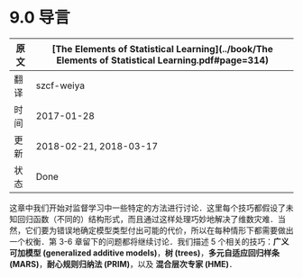 # 9.0 导言

| 原文   | [The Elements of Statistical Learning](../book/The Elements of Statistical Learning.pdf#page=314) |
| ---- | ---------------------------------------- |
| 翻译   | szcf-weiya                               |
| 时间   | 2017-01-28                               |
| 更新   | 2018-02-21, 2018-03-17 |
| 状态 | Done |

这章中我们开始对监督学习中一些特定的方法进行讨论．这里每个技巧都假设了未知回归函数（不同的）结构形式，而且通过这样处理巧妙地解决了维数灾难．当然，它们要为错误地确定模型类型付出可能的代价，所以在每种情形下都需要做出一个权衡．第 3-6 章留下的问题都将继续讨论．我们描述 5 个相关的技巧：**广义可加模型 (generalized additive models)**，**树 (trees)**，**多元自适应回归样条 (MARS)**，**耐心规则归纳法 (PRIM)**，以及 **混合层次专家 (HME)**．